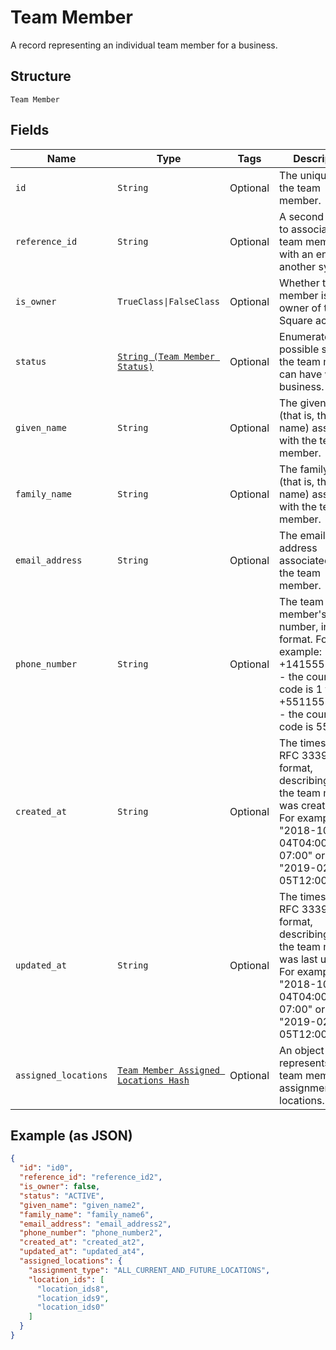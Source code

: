 
# Team Member

A record representing an individual team member for a business.

## Structure

`Team Member`

## Fields

| Name | Type | Tags | Description |
|  --- | --- | --- | --- |
| `id` | `String` | Optional | The unique ID for the team member. |
| `reference_id` | `String` | Optional | A second ID used to associate the team member with an entity in another system. |
| `is_owner` | `TrueClass\|FalseClass` | Optional | Whether the team member is the owner of the Square account. |
| `status` | [`String (Team Member Status)`](../../doc/models/team-member-status.md) | Optional | Enumerates the possible statuses the team member can have within a business. |
| `given_name` | `String` | Optional | The given name (that is, the first name) associated with the team member. |
| `family_name` | `String` | Optional | The family name (that is, the last name) associated with the team member. |
| `email_address` | `String` | Optional | The email address associated with the team member. |
| `phone_number` | `String` | Optional | The team member's phone number, in E.164 format. For example:<br>+14155552671 - the country code is 1 for US<br>+551155256325 - the country code is 55 for BR |
| `created_at` | `String` | Optional | The timestamp, in RFC 3339 format, describing when the team member was created.<br>For example, "2018-10-04T04:00:00-07:00" or "2019-02-05T12:00:00Z". |
| `updated_at` | `String` | Optional | The timestamp, in RFC 3339 format, describing when the team member was last updated.<br>For example, "2018-10-04T04:00:00-07:00" or "2019-02-05T12:00:00Z". |
| `assigned_locations` | [`Team Member Assigned Locations Hash`](../../doc/models/team-member-assigned-locations.md) | Optional | An object that represents a team member's assignment to locations. |

## Example (as JSON)

```json
{
  "id": "id0",
  "reference_id": "reference_id2",
  "is_owner": false,
  "status": "ACTIVE",
  "given_name": "given_name2",
  "family_name": "family_name6",
  "email_address": "email_address2",
  "phone_number": "phone_number2",
  "created_at": "created_at2",
  "updated_at": "updated_at4",
  "assigned_locations": {
    "assignment_type": "ALL_CURRENT_AND_FUTURE_LOCATIONS",
    "location_ids": [
      "location_ids8",
      "location_ids9",
      "location_ids0"
    ]
  }
}
```

